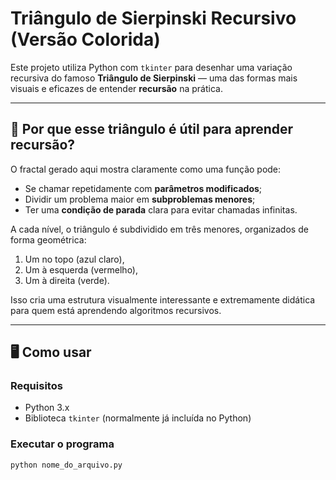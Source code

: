 # Triângulo de Sierpinski Recursivo (Versão Colorida)

Este projeto utiliza Python com `tkinter` para desenhar uma variação recursiva do famoso **Triângulo de Sierpinski** — uma das formas mais visuais e eficazes de entender **recursão** na prática.

---

## 🧠 Por que esse triângulo é útil para aprender recursão?

O fractal gerado aqui mostra claramente como uma função pode:
- Se chamar repetidamente com **parâmetros modificados**;
- Dividir um problema maior em **subproblemas menores**;
- Ter uma **condição de parada** clara para evitar chamadas infinitas.

A cada nível, o triângulo é subdividido em três menores, organizados de forma geométrica:
1. Um no topo (azul claro),
2. Um à esquerda (vermelho),
3. Um à direita (verde).

Isso cria uma estrutura visualmente interessante e extremamente didática para quem está aprendendo algoritmos recursivos.

---

## 🖥️ Como usar

### Requisitos
- Python 3.x
- Biblioteca `tkinter` (normalmente já incluída no Python)

### Executar o programa

```bash
python nome_do_arquivo.py
